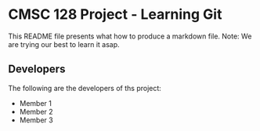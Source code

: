 # CMSC 128 Project - Learning Git
This README file presents what how to produce a markdown file.
Note: We are trying our best to learn it asap.

## Developers
The following are the developers of ths project:
* Member 1 
* Member 2
* Member 3
